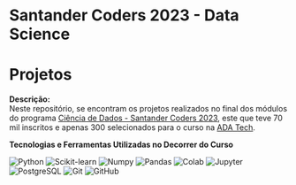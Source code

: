 # Santander Coders 2023 - Data Science

 

# Projetos



**Descrição:**<br>
Neste repositório, se encontram os projetos realizados no final dos módulos do programa [Ciência de Dados - Santander Coders 2023](https://www.linkedin.com/posts/adatechbr_santander-coders-2023-activity-7054461150486269952-ENtp/?originalSubdomain=br), este que teve 70 mil inscritos e apenas 300 selecionados para o curso na [ADA Tech](https://www.linkedin.com/school/adatechbr/).
<br>  

**Tecnologias e Ferramentas Utilizadas no Decorrer do Curso**

![Python](https://img.shields.io/badge/Python-FFD43B?style=for-the-badge&logo=python&logoColor=blue)
![Scikit-learn](https://img.shields.io/badge/scikit_learn-F7931E?style=for-the-badge&logo=scikit-learn&logoColor=white)
![Numpy](https://img.shields.io/badge/Numpy-777BB4?style=for-the-badge&logo=numpy&logoColor=white)
![Pandas](https://img.shields.io/badge/Pandas-2C2D72?style=for-the-badge&logo=pandas&logoColor=white)
![Colab](https://img.shields.io/badge/Colab-F9AB00?style=for-the-badge&logo=googlecolab&color=525252)
![Jupyter](https://img.shields.io/badge/Jupyter-F37626.svg?&style=for-the-badge&logo=Jupyter&logoColor=white)
![PostgreSQL](https://img.shields.io/badge/PostgreSQL-316192?style=for-the-badge&logo=postgresql&logoColor=white)
![Git](https://img.shields.io/badge/git-%23F05033.svg?style=for-the-badge&logo=git&logoColor=white)
![GitHub](https://img.shields.io/badge/github-%23121011.svg?style=for-the-badge&logo=github&logoColor=white)

